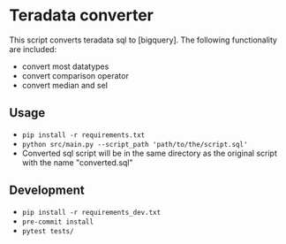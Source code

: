 # Teradata converter
This script converts teradata sql to [bigquery].
The following functionality are included:
* convert most datatypes
* convert comparison operator
* convert median and sel



## Usage
* ```pip install -r requirements.txt```
* ```python src/main.py --script_path 'path/to/the/script.sql'```
* Converted sql script will be in the same directory as the original script with the name "converted.sql"


## Development
* ```pip install -r requirements_dev.txt```
* ```pre-commit install```
* ```pytest tests/```
